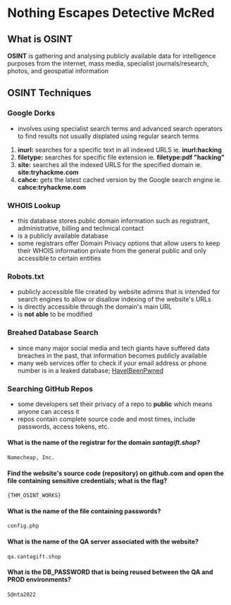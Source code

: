 # Nothing Escapes Detective McRed
   
## What is OSINT

**OSINT** is gathering and analysing publicly available data for intelligence purposes from the internet, mass media, specialist journals/research, photos, and geospatial information

## OSINT Techniques
### Google Dorks
* involves using specialist search terms and advanced search operators to find results not usually displated using regular search terms
1. **inurl:** searches for a specific text in all indexed URLS ie. **inurl:hacking**
2. **filetype:** searches for specific file extension ie. **filetype:pdf "hacking"**
3. **site:** searches all the indexed URLS for the specified domain ie. **site:tryhackme.com**
4. **cahce:** gets the latest cached version by the Google search engine ie. **cahce:tryhackme.com**

### WHOIS Lookup
* this database stores public domain information such as registrant, administrative, billing and technical contact
* is a publicly available database
* some registrars offer Domain Privacy options that allow users to keep their WHOIS information private from the general public and only accessible to certain entities

### Robots.txt
* publicly accessible file created by website admins that is intended for search engines to allow or disallow indexing of the website's URLs
* is directly accessible through the domain's main URL
* is **not able** to be modified

### Breahed Database Search
* since many major social media and tech giants have suffered data breaches in the past, that information becomes publicly available
* many web services offer to check if your email address or phone number is in a leaked database; [HaveIBeenPwned](https://haveibeenpwned.com)

### Searching GitHub Repos
* some developers set their privacy of a repo to **public** which means anyone can access it
* repos contain complete source code and most times, include passwords, access tokens, etc.

#### What is the name of the registrar for the domain *santagift.shop*?
```
Namecheap, Inc.
```

#### Find the website's source code (repository) on github.com and open the file containing sensitive credentials; what is the flag?
```
{THM_OSINT_WORKS}
```

#### What is the name of the file containing passwords?
```
config.php
```

#### What is the name of the QA server associated with the website?
```
qa.santagift.shop
```

#### What is the DB\_PASSWORD that is being reused between the QA and PROD environments?
```
S@nta2022
```

